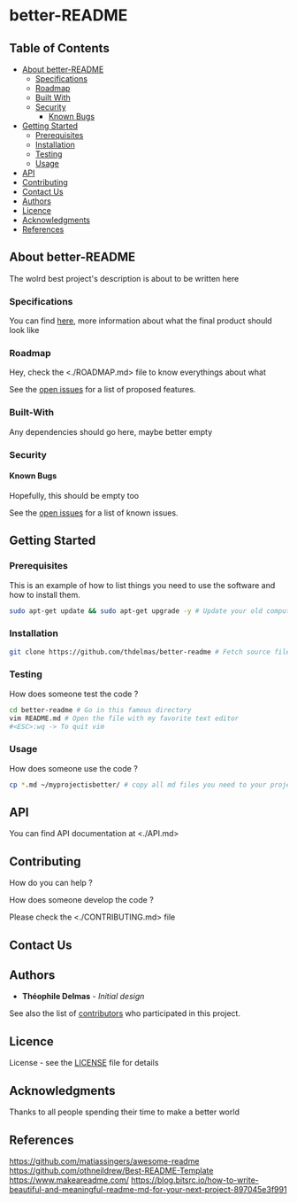 # better-README

## Table of Contents

* [About better-README](#about-better-readme)
  * [Specifications](#specifications)
  * [Roadmap](#roadmap)
  * [Built With](#built-with)
  * [Security](#security)
    * [Known Bugs](#known-bugs)
* [Getting Started](#getting-started)
  * [Prerequisites](#prerequisites)
  * [Installation](#installation)
  * [Testing](#testing)
  * [Usage](#usage)
* [API](API.md)
* [Contributing](#contributing)
* [Contact Us](#contact-us)
* [Authors](#authors)
* [Licence](#licence)
* [Acknowledgments](#acknowledgments)
* [References](#references)

## About better-README

The wolrd best project's description is about to be written here

### Specifications

You can find [here](./SPECIFICATIONS.md), more information about what the final product should look like

### Roadmap

Hey, check the <./ROADMAP.md> file to know everythings about what 

See the [open issues](https://github.com/thdelmas/better-README/issues) for a list of proposed features.

### Built-With

Any dependencies should go here, maybe better empty

### Security

#### Known Bugs

Hopefully, this should be empty too

See the [open issues](https://github.com/thdelmas/better-README/issues) for a list of known issues.

## Getting Started

### Prerequisites

This is an example of how to list things you need to use the software and how to install them.

```sh
sudo apt-get update && sudo apt-get upgrade -y # Update your old computer
```

### Installation

```sh
git clone https://github.com/thdelmas/better-readme # Fetch source files

```

### Testing

How does someone test the code ?

```sh
cd better-readme # Go in this famous directory
vim README.md # Open the file with my favorite text editor
#<ESC>:wq -> To quit vim

```

### Usage

How does someone use the code ?

```sh
cp *.md ~/myprojectisbetter/ # copy all md files you need to your project

```

## API

You can find API documentation at <./API.md>


## Contributing

How do you can help ?

How does someone develop the code ?

Please check the <./CONTRIBUTING.md> file

## Contact Us

## Authors

* **Théophile Delmas** - *Initial design*

See also the list of [contributors](https://github.com/thdelmas/better-README/graphs/contributors) who participated in this project.

## Licence

License - see the [LICENSE](LICENSE) file for details

## Acknowledgments

Thanks to all people spending their time to make a better world

## References

<https://github.com/matiassingers/awesome-readme>
<https://github.com/othneildrew/Best-README-Template>
<https://www.makeareadme.com/>
<https://blog.bitsrc.io/how-to-write-beautiful-and-meaningful-readme-md-for-your-next-project-897045e3f991>
